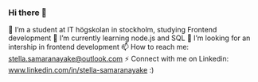 ### Hi there 👋

<!--
**StellaSFE96/StellaSFE96** is a ✨ _special_ ✨ repository because its `README.md` (this file) appears on your GitHub profile.

Here are some ideas to get you started:
- 🔭 I’m a student at IT högskolan in stockholm, studying Frontend development
- 🌱 I’m currently learning node.js and SQL
- 🤔 I’m looking for an intership in frontend development
- 📫 How to reach me: stella.samaranayake@outlook.com
- ⚡ Connect with me on Linkedin: www.linkedin.com/in/stella-samaranayake
-->

🔭 I’m a student at IT högskolan in stockholm, studying Frontend development
🌱 I’m currently learning node.js and SQL
🤔 I’m looking for an intership in frontend development
📫 How to reach me: stella.samaranayake@outlook.com
⚡ Connect with me on Linkedin: www.linkedin.com/in/stella-samaranayake
:)
